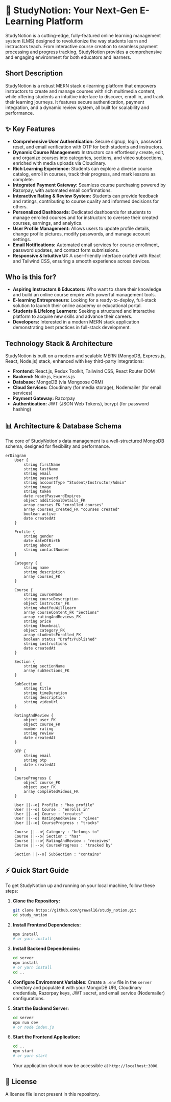 # 🚀 StudyNotion: Your Next-Gen E-Learning Platform

StudyNotion is a cutting-edge, fully-featured online learning management system (LMS) designed to revolutionize the way students learn and instructors teach. From interactive course creation to seamless payment processing and progress tracking, StudyNotion provides a comprehensive and engaging environment for both educators and learners.

## Short Description
StudyNotion is a robust MERN stack e-learning platform that empowers instructors to create and manage courses with rich multimedia content, while offering students an intuitive interface to discover, enroll in, and track their learning journeys. It features secure authentication, payment integration, and a dynamic review system, all built for scalability and performance.

## ✨ Key Features

*   **Comprehensive User Authentication:** Secure signup, login, password reset, and email verification with OTP for both students and instructors.
*   **Dynamic Course Management:** Instructors can effortlessly create, edit, and organize courses into categories, sections, and video subsections, enriched with media uploads via Cloudinary.
*   **Rich Learning Experience:** Students can explore a diverse course catalog, enroll in courses, track their progress, and mark lessons as complete.
*   **Integrated Payment Gateway:** Seamless course purchasing powered by Razorpay, with automated email confirmations.
*   **Interactive Rating & Review System:** Students can provide feedback and ratings, contributing to course quality and informed decisions for others.
*   **Personalized Dashboards:** Dedicated dashboards for students to manage enrolled courses and for instructors to oversee their created courses, earnings, and analytics.
*   **User Profile Management:** Allows users to update profile details, change profile pictures, modify passwords, and manage account settings.
*   **Email Notifications:** Automated email services for course enrollment, password updates, and contact form submissions.
*   **Responsive & Intuitive UI:** A user-friendly interface crafted with React and Tailwind CSS, ensuring a smooth experience across devices.

## Who is this for?
*   **Aspiring Instructors & Educators:** Who want to share their knowledge and build an online course empire with powerful management tools.
*   **E-learning Entrepreneurs:** Looking for a ready-to-deploy, full-stack solution to launch their online academy or educational portal.
*   **Students & Lifelong Learners:** Seeking a structured and interactive platform to acquire new skills and advance their careers.
*   **Developers:** Interested in a modern MERN stack application demonstrating best practices in full-stack development.

## Technology Stack & Architecture

StudyNotion is built on a modern and scalable MERN (MongoDB, Express.js, React, Node.js) stack, enhanced with key third-party integrations:

*   **Frontend:** React.js, Redux Toolkit, Tailwind CSS, React Router DOM
*   **Backend:** Node.js, Express.js
*   **Database:** MongoDB (via Mongoose ORM)
*   **Cloud Services:** Cloudinary (for media storage), Nodemailer (for email services)
*   **Payment Gateway:** Razorpay
*   **Authentication:** JWT (JSON Web Tokens), bcrypt (for password hashing)

## 📊 Architecture & Database Schema

The core of StudyNotion's data management is a well-structured MongoDB schema, designed for flexibility and performance.

```mermaid
erDiagram
    User {
        string firstName
        string lastName
        string email
        string password
        string accountType "Student/Instructor/Admin"
        string image
        string token
        date resetPasswordExpires
        object additionalDetails_FK
        array courses_FK "enrolled courses"
        array courses_created_FK "courses created"
        boolean active
        date createdAt
    }

    Profile {
        string gender
        date dateOfBirth
        string about
        string contactNumber
    }

    Category {
        string name
        string description
        array courses_FK
    }

    Course {
        string courseName
        string courseDescription
        object instructor_FK
        string whatYouWillLearn
        array courseContent_FK "Sections"
        array ratingAndReviews_FK
        string price
        string thumbnail
        object category_FK
        array studentsEnrolled_FK
        boolean status "Draft/Published"
        string instructions
        date createdAt
    }

    Section {
        string sectionName
        array subSections_FK
    }

    SubSection {
        string title
        string timeDuration
        string description
        string videoUrl
    }

    RatingAndReview {
        object user_FK
        object course_FK
        number rating
        string review
        date createdAt
    }

    OTP {
        string email
        string otp
        date createdAt
    }

    CourseProgress {
        object course_FK
        object user_FK
        array completedVideos_FK
    }

    User ||--o{ Profile : "has profile"
    User ||--o{ Course : "enrolls in"
    User ||--o{ Course : "creates"
    User ||--o{ RatingAndReview : "gives"
    User ||--o{ CourseProgress : "tracks"

    Course ||--o{ Category : "belongs to"
    Course ||--o{ Section : "has"
    Course ||--o{ RatingAndReview : "receives"
    Course ||--o{ CourseProgress : "tracked by"

    Section ||--o{ SubSection : "contains"
```

## ⚡ Quick Start Guide

To get StudyNotion up and running on your local machine, follow these steps:

1.  **Clone the Repository:**
    ```bash
    git clone https://github.com/grewal16/study_notion.git
    cd study_notion
    ```

2.  **Install Frontend Dependencies:**
    ```bash
    npm install
    # or yarn install
    ```

3.  **Install Backend Dependencies:**
    ```bash
    cd server
    npm install
    # or yarn install
    cd ..
    ```

4.  **Configure Environment Variables:**
    Create a `.env` file in the `server` directory and populate it with your MongoDB URI, Cloudinary credentials, Razorpay keys, JWT secret, and email service (Nodemailer) configurations.

5.  **Start the Backend Server:**
    ```bash
    cd server
    npm run dev
    # or node index.js
    ```

6.  **Start the Frontend Application:**
    ```bash
    cd ..
    npm start
    # or yarn start
    ```
    Your application should now be accessible at `http://localhost:3000`.

## 📜 License
A license file is not present in this repository.
